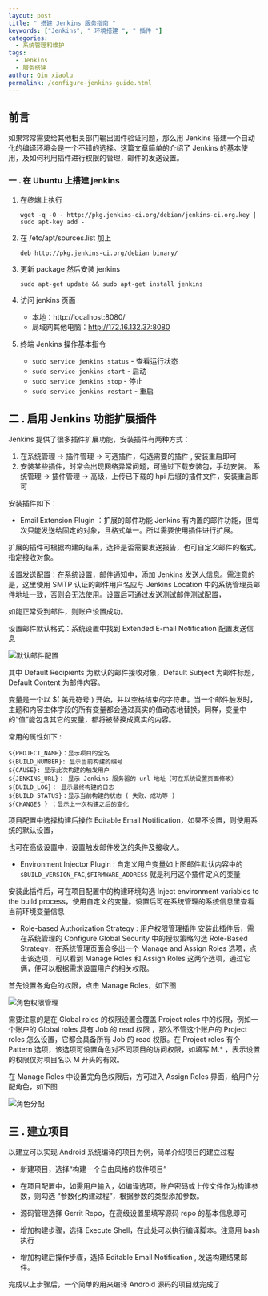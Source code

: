 ```yaml
---
layout: post
title: " 搭建 Jenkins 服务指南 "
keywords: ["Jenkins", " 环境搭建 ", " 插件 "]
categories:
  - 系统管理和维护
tags:
  - Jenkins
  - 服务搭建
author: Qin xiaolu
permalink: /configure-jenkins-guide.html
---
```


## 前言

如果常常需要给其他相关部门输出固件验证问题，那么用 Jenkins 搭建一个自动化的编译环境会是一个不错的选择。这篇文章简单的介绍了 Jenkins 的基本使用，及如何利用插件进行权限的管理，邮件的发送设置。

### 一 .  在 Ubuntu 上搭建 jenkins

1. 在终端上执行

	```
	wget -q -O - http://pkg.jenkins-ci.org/debian/jenkins-ci.org.key | sudo apt-key add -
	```

2. 在 /etc/apt/sources.list 加上

	```
	deb http://pkg.jenkins-ci.org/debian binary/
	```

3. 更新 package 然后安装 jenkins

	```
	sudo apt-get update && sudo apt-get install jenkins
	```

4. 访问 jenkins 页面

	- 本地：http://localhost:8080/
	- 局域网其他电脑：http://172.16.132.37:8080

5. 终端 Jenkins 操作基本指令

	- `sudo service jenkins status` - 查看运行状态
	- `sudo service jenkins start` - 启动
	- `sudo service jenkins stop` - 停止
	- `sudo service jenkins restart` - 重启

## 二 . 启用 Jenkins 功能扩展插件

Jenkins 提供了很多插件扩展功能，安装插件有两种方式：

1. 在系统管理 -> 插件管理 -> 可选插件，勾选需要的插件 , 安装重启即可
2. 安装某些插件，时常会出现网络异常问题，可通过下载安装包，手动安装。
    系统管理 -> 插件管理 -> 高级，上传已下载的 hpi 后缀的插件文件，安装重启即可

安装插件如下：

- Email Extension Plugin ：扩展的邮件功能
Jenkins 有内置的邮件功能，但每次只能发送给固定的对象，且格式单一。所以需要使用插件进行扩展。

扩展的插件可根据构建的结果，选择是否需要发送报告，也可自定义邮件的格式，指定接收对象。

设置发送配置：在系统设置，邮件通知中，添加 Jenkins 发送人信息。需注意的是，这里使用 SMTP 认证的邮件用户名应与 Jenkins Location 中的系统管理员邮件地址一致，否则会无法使用。设置后可通过发送测试邮件测试配置，

如能正常受到邮件，则账户设置成功。

设置邮件默认格式：系统设置中找到 Extended E-mail Notification 配置发送信息

![默认邮件配置](images/posts/2016/10/defalut_Notification.png)

其中 Default Recipients 为默认的邮件接收对象，Default Subject 为邮件标题，Default Content 为邮件内容。

变量是一个以 $( 美元符号 ) 开始，并以空格结束的字符串。当一个邮件触发时，主题和内容主体字段的所有变量都会通过真实的值动态地替换。同样，变量中的“值”能包含其它的变量，都将被替换成真实的内容。

常用的属性如下 :

```
${PROJECT_NAME}：显示项目的全名
${BUILD_NUMBER}: 显示当前构建的编号
${CAUSE}: 显示此次构建的触发用户
${JENKINS_URL}： 显示 Jenkins 服务器的 url 地址（可在系统设置页面修改）
${BUILD_LOG}： 显示最终构建的日志
${BUILD_STATUS}：显示当前构建的状态 ( 失败、成功等 )
${CHANGES } ：显示上一次构建之后的变化
```

项目配置中选择构建后操作 Editable Email Notification，如果不设置，则使用系统的默认设置，

也可在高级设置中，设置触发邮件发送的条件及接收人。

- Environment Injector Plugin :  自定义用户变量如上图邮件默认内容中的 `$BUILD_VERSION_FAC`,`$FIRMWARE_ADDRESS` 就是利用这个插件定义的变量

安装此插件后，可在项目配置中的构建环境勾选 Inject environment variables to the build process，使用自定义的变量。设置后可在系统管理的系统信息里查看当前环境变量信息

- Role-based Authorization Strategy : 用户权限管理插件
安装此插件后，需在系统管理的 Configure Global Security 中的授权策略勾选 Role-Based Strategy，在系统管理页面会多出一个 Manage and Assign Roles 选项，点击该选项，可以看到 Manage Roles 和 Assign Roles 这两个选项，通过它俩，便可以根据需求设置用户的相关权限。

首先设置各角色的权限，点击 Manage Roles，如下图

![角色权限管理](images/posts/2016/10/manage_roles.png)

需要注意的是在 Global roles 的权限设置会覆盖 Project roles 中的权限，例如一个账户的 Global roles 具有 Job 的 read 权限 ，那么不管这个账户的 Project roles 怎么设置，它都会具备所有 Job 的 read 权限。在 Project roles 有个 Pattern 选项，该选项可设置角色对不同项目的访问权限，如填写 M.* ，表示设置的权限仅对项目名以 M 开头的有效。

在 Manage Roles 中设置完角色权限后，方可进入 Assign Roles 界面，给用户分配角色，如下图

![角色分配](images/posts/2016/10/Assign_roles.png)

## 三 . 建立项目

以建立可以实现 Android 系统编译的项目为例，简单介绍项目的建立过程

- 新建项目，选择“构建一个自由风格的软件项目”

- 在项目配置中，如需用户输入，如编译选项，账户密码或上传文件作为构建参数，则勾选 “参数化构建过程”，根据参数的类型添加参数。

- 源码管理选择 Gerrit Repo，在高级设置里填写源码 repo 的基本信息即可

- 增加构建步骤，选择 Execute Shell，在此处可以执行编译脚本。注意用 bash 执行

- 增加构建后操作步骤，选择 Editable Email Notification , 发送构建结果邮件。

完成以上步骤后，一个简单的用来编译 Android 源码的项目就完成了


